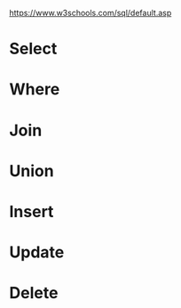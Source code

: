 https://www.w3schools.com/sql/default.asp

# Select

# Where

# Join

# Union

# Insert

# Update

# Delete

